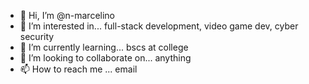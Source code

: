 - 👋 Hi, I’m @n-marcelino
- 👀 I’m interested in... full-stack development, video game dev, cyber security
- 🌱 I’m currently learning... bscs at college
- 💞️ I’m looking to collaborate on... anything
- 📫 How to reach me ... email

<!---
connorpassingby/connorpassingby is a ✨ special ✨ repository because its `README.md` (this file) appears on your GitHub profile.
You can click the Preview link to take a look at your changes.
--->
